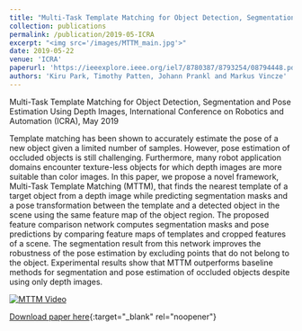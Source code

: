 ```yaml
---
title: "Multi-Task Template Matching for Object Detection, Segmentation and Pose Estimation Using Depth Images"
collection: publications
permalink: /publication/2019-05-ICRA
excerpt: "<img src='/images/MTTM_main.jpg'>"
date: 2019-05-22
venue: 'ICRA'
paperurl: 'https://ieeexplore.ieee.org/iel7/8780387/8793254/08794448.pdf'
authors: 'Kiru Park, Timothy Patten, Johann Prankl and Markus Vincze'
---
```

Multi-Task Template Matching for Object Detection, Segmentation and Pose Estimation Using Depth Images, International Conference on Robotics and Automation (ICRA), May 2019

Template matching has been shown to accurately estimate the pose of a new object given a limited number of samples. However, pose estimation of occluded objects is still challenging. Furthermore, many robot application domains encounter texture-less objects for which depth images are more suitable than color images. In this paper, we propose a novel framework, Multi-Task Template Matching (MTTM), that finds the nearest template of a target object from a depth image while predicting segmentation masks and a pose transformation between the template and a detected object in the scene using the same feature map of the object region. The proposed feature comparison network computes segmentation masks and pose predictions by comparing feature maps of templates and cropped features of a scene. The segmentation result from this network improves the robustness of the pose estimation by excluding points that do not belong to the object. Experimental results show that MTTM outperforms baseline methods for segmentation and pose estimation of occluded objects despite using only depth images.

[![MTTM Video](https://img.youtube.com/vi/rs4ekmE6SGo/0.jpg)](https://www.youtube.com/watch?v=rs4ekmE6SGo)


[Download paper here](https://ieeexplore.ieee.org/iel7/8780387/8793254/08794448.pdf){:target="_blank" rel="noopener"}
